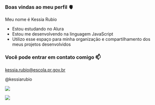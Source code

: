 ### Boas vindas ao meu perfil 🫀

Meu nome é Kessia Rubio

- Estou estudando no Alura
- Estou me desenvolvendo na linguagem JavaScript
- Utilizo esse espaço para minha organização e compartilhamento dos meus projetos desenvolvidos

### Você pode entrar em contato comigo 📫

kessia.rubio@escola.pr.gov.br

@kessiarubio

![](https://media.tenor.com/i9-0ZoVgmvcAAAAC/angry-little.gif)

![](https://media.tenor.com/0vpjIjiD_pMAAAAd/monday-after-holiday-hahaha.gif)
